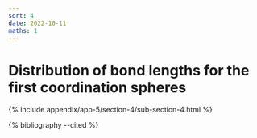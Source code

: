 ```yaml
---
sort: 4
date: 2022-10-11
maths: 1
---
```


# Distribution of bond lengths for the first coordination spheres

{% include appendix/app-5/section-4/sub-section-4.html %}

{% bibliography --cited %}

